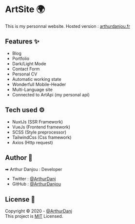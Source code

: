 # ArtSite 🌍

This is my personnal website.
Hosted version : [arthurdanjou.fr](https://arthurdanjou.fr)

## Features ✨

- Blog
- Portfolio
- Dark/Light Mode
- Contact Form
- Personal CV
- Automatic working state
- Wonderfull Mobile-Header
- Multi-Language site
- Connected to ArtApi (my personal api)

## Tech used ⚙

- NuxtJs (SSR Framework)
- VueJs (Frontend framework)
- SCSS (Style preprocessor)
- TailwindCss (Css framework)
- Axios (Http request)

## Author 👤
➡ Arthur Danjou : Developer
 - Twitter : [@ArthurDanj](https://twitter.com/ArthurDanj)
 - GitHub : [@ArthurDanjou](https://github.com/ArthurDanjou)

## License 📑
Copyright © 2020 - [@ArthurDanj](https://arthurdanjou.fr) \
This project is [MIT](https://github.com/ArthurDanjou/artsite/blob/master/License) Licensed.
